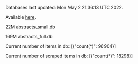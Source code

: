 Databases last updated: Mon May  2 21:36:13 UTC 2022. 

Available [here](https://github.com/cbeauhilton/ash-db/releases).


22M	abstracts_small.db

169M	abstracts_full.db

Current number of items in db:
[{"count(*)": 96904}]

Current number of scraped items in db:
[{"count(*)": 18298}]
